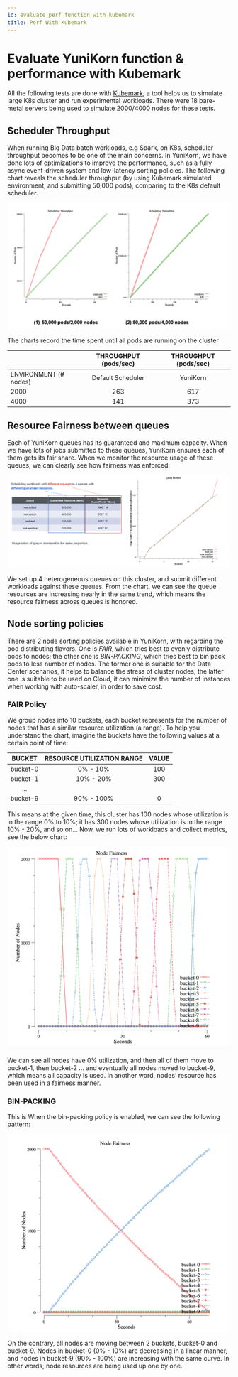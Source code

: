 ```yaml
---
id: evaluate_perf_function_with_kubemark
title: Perf With Kubemark
---
```


<!--
Licensed to the Apache Software Foundation (ASF) under one
or more contributor license agreements.  See the NOTICE file
distributed with this work for additional information
regarding copyright ownership.  The ASF licenses this file
to you under the Apache License, Version 2.0 (the
"License"); you may not use this file except in compliance
with the License.  You may obtain a copy of the License at

  http://www.apache.org/licenses/LICENSE-2.0

Unless required by applicable law or agreed to in writing,
software distributed under the License is distributed on an
"AS IS" BASIS, WITHOUT WARRANTIES OR CONDITIONS OF ANY
KIND, either express or implied.  See the License for the
specific language governing permissions and limitations
under the License.
-->

# Evaluate YuniKorn function & performance with Kubemark

All the following tests are done with [Kubemark](https://github.com/kubernetes/kubernetes/blob/release-1.3/docs/devel/kubemark-guide.md#starting-a-kubemark-cluster),
a tool helps us to simulate large K8s cluster and run experimental workloads.
There were 18 bare-metal servers being used to simulate 2000/4000 nodes for these tests. 

## Scheduler Throughput

When running Big Data batch workloads, e.g Spark, on K8s, scheduler throughput becomes to be one of the main concerns.
In YuniKorn, we have done lots of optimizations to improve the performance, such as a fully async event-driven system
and low-latency sorting policies. The following chart reveals the scheduler throughput (by using Kubemark simulated
environment, and submitting 50,000 pods), comparing to the K8s default scheduler.

![Scheduler Throughput](./../assets/throughput.png)

The charts record the time spent until all pods are running on the cluster

|                       	| THROUGHPUT (pods/sec) 	| THROUGHPUT (pods/sec) 	|
|-----------------------	|:---------------------:	|:---------------------:	|
| ENVIRONMENT (# nodes) 	|   Default Scheduler   	|        YuniKorn       	|
| 2000                  	| 263                   	| 617                   	|
| 4000                  	| 141                   	| 373                   	|

## Resource Fairness between queues

Each of YuniKorn queues has its guaranteed and maximum capacity. When we have lots of jobs submitted to these queues,
YuniKorn ensures each of them gets its fair share. When we monitor the resource usage of these queues, we can clearly
see how fairness was enforced:

![Scheduler Throughput](./../assets/queue-fairness.png)

We set up 4 heterogeneous queues on this cluster, and submit different workloads against these queues.
From the chart, we can see the queue resources are increasing nearly in the same trend, which means the resource
fairness across queues is honored.

## Node sorting policies

There are 2 node sorting policies available in YuniKorn, with regarding the pod distributing flavors. One is *FAIR*,
which tries best to evenly distribute pods to nodes; the other one is *BIN-PACKING*, which tries best to bin pack pods
to less number of nodes. The former one is suitable for the Data Center scenarios, it helps to balance the stress of
cluster nodes; the latter one is suitable to be used on Cloud, it can minimize the number of instances when working
with auto-scaler, in order to save cost.

### FAIR Policy

We group nodes into 10 buckets, each bucket represents for the number of nodes that has a similar resource
utilization (a range).  To help you understand the chart, imagine the buckets have the following values at a certain
point of time:

|   BUCKET 	| RESOURCE UTILIZATION RANGE 	| VALUE 	|
|:--------:	|:--------------------------:	|:-----:	|
| bucket-0 	| 0% - 10%                   	| 100   	|
| bucket-1 	| 10% - 20%                  	| 300   	|
| ...      	|                            	|       	|
| bucket-9 	| 90% - 100%                 	| 0     	|

This means at the given time, this cluster has 100 nodes whose utilization is in the range 0% to 10%;
it has 300 nodes whose utilization is in the range 10% - 20%, and so on… Now, we run lots of workloads and
collect metrics, see the below chart:

![Node Fairness](./../assets/node-fair.png)

We can see all nodes have 0% utilization, and then all of them move to bucket-1, then bucket-2 … and eventually
all nodes moved to bucket-9, which means all capacity is used. In another word, nodes’ resource has been used in
a fairness manner.

### BIN-PACKING

This is When the bin-packing policy is enabled, we can see the following pattern:

![Node Bin-Packing](./../assets/node-bin-packing.png)

On the contrary, all nodes are moving between 2 buckets, bucket-0 and bucket-9. Nodes in bucket-0 (0% - 10%)
are decreasing in a linear manner, and nodes in bucket-9 (90% - 100%) are increasing with the same curve.
In other words, node resources are being used up one by one.



